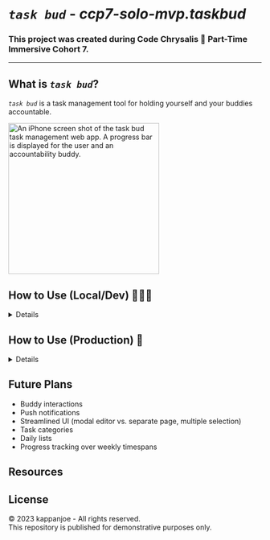 # *_`task bud`_* - _ccp7-solo-mvp.taskbud_
### This project was created during Code Chrysalis 🦋 Part-Time Immersive Cohort 7.

---

## What is *_`task bud`_*?

*_`task bud`_* is a task management tool for holding yourself and your buddies accountable.

<img alt="An iPhone screen shot of the task bud task management web app. A progress bar is displayed for the user and an accountability buddy." src="https://user-images.githubusercontent.com/6261485/234029152-cb1d752b-edfe-430a-bfa5-a36c3b55278a.png" width=300 />


## How to Use (Local/Dev) 🧑🏻‍💻

<details>

This repository is divided between [Server](/server) and [Client](/client) node.js packages.

### Installation

#### Server:

1. Open `/server` in a terminal and run `npm install` to install dependencies.

2. Create a cluster in MongoDB with a user authenticated through an X.509 certificate. Store the certificate somewhere safe in your local environment, preferably in a separate directory.

3. In the cluster, create a database (any name is fine). Inside the database create one collection named `task-lists` and another named `users`. MongoDB will create documents for each user when signing up through the client.

4. Back in `/server`, create a `.env` based on `.env.template`:
   - Assign your cluster's connection string to `MONGO_URI` [(click here to learn how to find this in Atlas)](https://www.mongodb.com/docs/atlas/tutorial/connect-to-your-cluster/#click-connect-3).
   - Assign the absolute filepath to your X.509 certificate as `MONGO_CERT_PATH`.
   - Assign the name of the database you just created to `MONGO_DB_NAME`.
   - `APP_URL` is only used for production.
   - `NODE_ENV` should be `development` when running locally.

5. Run `npm run dev` to start the server.

#### Client:

1. Open `/client` in a terminal and run `npm install` to install dependencies.

2. Create a `.env.local` file based on the other `.env.template`:
   - The `SUPABASE` variables should match your Supabase configuration.
   - The `API_URL` variable is only used for production.

3. Run `npm run dev` to start the client.

### Usage

1. Visit `https://localhost:3000` in your browser. (Setting your browser to responsive mode is strongly recommended - the app is currently designed for PWA installation.)

2. Sign up with a new account (this will create a new user in Supabase).

3. Repeat steps #1 & #2 in a separate browser with a different account.

4. Request to add one user from the other's account.

5. Accept the request.

6. Changes to one user's task list will be immediately reflected in the other's browser. (Task lists with no tasks display with 0% progress.)

</details>

## How to Use (Production) 📲

<details>

Under Construction 😜

### Installation

### Usage

</details>

## Future Plans

- Buddy interactions
- Push notifications
- Streamlined UI (modal editor vs. separate page, multiple selection)
- Task categories
- Daily lists
- Progress tracking over weekly timespans

## Resources

## License
©️ 2023 kappanjoe - All rights reserved. <br/>
This repository is published for demonstrative purposes only.
